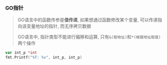 ### GO指针

> GO语言中的函数传参是**值传递**, 如果想通过函数修改某个变量, 可以传递指向该变量地址的指针, 而无序拷贝数据
>
> GO语言中, 指针类型不能进行偏移和运算, 只有`&(取地址)`和`*(根据地址取值)`两个操作

```GO
var int_p *int
fmt.Printf("%T: %v", int_p, int_p)
```

```GO